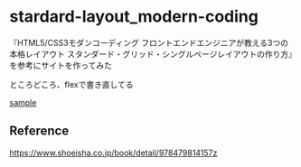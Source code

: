 # stardard-layout_modern-coding
『HTML5/CSS3モダンコーディング フロントエンドエンジニアが教える3つの本格レイアウト スタンダード・グリッド・シングルページレイアウトの作り方』を参考にサイトを作ってみた

ところどころ、flexで書き直してる

[sample](https://tombo-gokuraku.github.io/stardard-layout_modern-coding/)

## Reference
https://www.shoeisha.co.jp/book/detail/978479814157z
